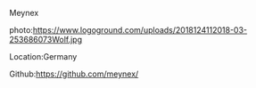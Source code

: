 

Meynex

photo:https://www.logoground.com/uploads/2018124112018-03-253686073Wolf.jpg

Location:Germany

Github:https://github.com/meynex/

